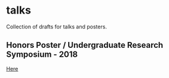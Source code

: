 # talks

Collection of drafts for talks and posters.

## Honors Poster / Undergraduate Research Symposium - 2018

[Here](https://github.com/cipherboy/talks/blob/master/honors-poster-2018/scheel-honors-poster.pdf)
